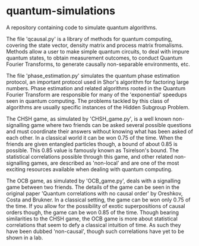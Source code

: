 # quantum-simulations
A repository containing code to simulate quantum algorithms. 

The file 'qcausal.py' is a library of methods for quantum computing, covering the state vector, density matrix and process matrix fromalisms. Methods allow a user to make simple quantum circuits, to deal with impure quantum states, to obtain measurement outcomes, to conduct Quantum Fourier Transforms, to generate causally non-separable environments, etc. 

The file 'phase_estimation.py' simulates the quantum phase estimation protocol, an important protocol used in Shor's algorithm for factoring large numbers. Phase estimation and related algorithms rooted in the Quantum Fourier Transform are responsible for many of the 'exponential' speedups seen in quantum computing. The problems tackled by this class of algorithms are usually specific instances of the Hidden Subgroup Problem.

The CHSH game, as simulated by 'CHSH_game.py', is a well known non-signalling game where two friends can be asked several possible questions and must coordinate their answers without knowing what has been asked of each other. In a classical world it can be won 0.75 of the time. When the friends are given entangled particles though, a bound of about 0.85 is possible. This 0.85 value is famously known as Tsirelson's bound. The statistical correlations possible through this game, and other related non-signalling games, are described as 'non-local' and are one of the most exciting resources available when dealing with quantum computing.

The OCB game, as simulated by 'OCB_game.py', deals with a signalling game between two friends. The details of the game can be seen in the original paper 'Quantum correlations with no causal order' by Oreshkov, Costa and Brukner. In a classical setting, the game can be won only 0.75 of the time. If you allow for the possibility of exotic superpositions of causal orders though, the game can be won 0.85 of the time. Though bearing similarities to the CHSH game, the OCB game is more about statistical correlations that seem to defy a classical intuition of time. As such they have been dubbed 'non-causal', though such correlations have yet to be shown in a lab.
